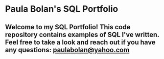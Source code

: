 # Paula Bolan's SQL Portfolio

## Welcome to my SQL Portfolio! This code repository contains examples of SQL I've written. Feel free to take a look and reach out if you have any questions: paulabolan@yahoo.com
